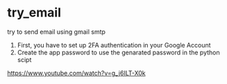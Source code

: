 # try_email
try to send email using gmail smtp

1. First, you have to set up 2FA authentication in your Google Account
2. Create the app password to use the genarated password in the python scipt

https://www.youtube.com/watch?v=g_j6ILT-X0k
